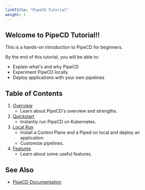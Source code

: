 ```yaml
---
linkTitle: "PipeCD Tutorial"
weight: 1
---
```


## Welcome to PipeCD Tutorial!!

This is a hands-on introduction to PipeCD for beginners.

By the end of this tutorial, you will be able to:
  - Explain what's and why PipeCD
  - Experiment PipeCD locally
  - Deploy applications with your own pipelines


## Table of Contents

1. [Overview](./10-whats-pipecd/)
   - Learn about PipeCD's overview and strengths.
2. [Quickstart](./20-quickstart/)
   - Instantly run PipeCD on Kubernetes.
3. [Local Run](./30-local-run/)
   - Install a Control Plane and a Piped on local and deploy an application.
   - Customize pipelines.
4. [Features](./40-features/)
   - Learn about some useful features.

## See Also

- [PipeCD Documentation](https://pipecd.dev/docs/)
